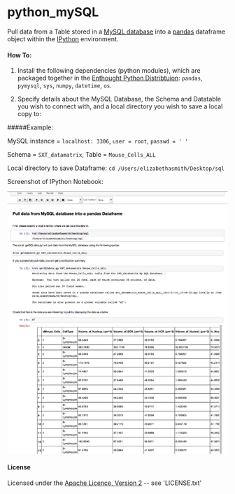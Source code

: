 python_mySQL
============

Pull data from a Table stored in a [MySQL database](http://mysql.com/products/workbench/) into a [pandas](http://pandas.pydata.org/) dataframe object within the [IPython](http://ipython.org/) environment. 


#### How To:

1. Install the following dependencies (python modules), which are packaged together in the [Enthought Python Distribtuion](https://www.enthought.com/products/canopy/): `pandas`, `pymysql`, `sys`, `numpy`, `datetime`, `os`.
 

2. Specify details about the MySQL Database, the Schema and Datatable you wish to connect with, and a local directory you wish to save a local copy to:

#####Example: 

MySQL instance = `localhost: 3306`, `user = root`, `passwd = ' '` 

Schema = `SXT_datamatrix`, Table = `Mouse_Cells_ALL`

Local directory to save Dataframe: `cd /Users/elizabethasmith/Desktop/sql`

Screenshot of IPython Notebook:

![Screenshot of IPython Notebook](https://github.com/elizabethizzysmith/python_mySQL/blob/master/ScreenShot.png)


#### License

Licensed under the [Apache Licence, Version 2](http://www.apache.org/licenses/LICENSE-2.0) -- see 'LICENSE.txt'

